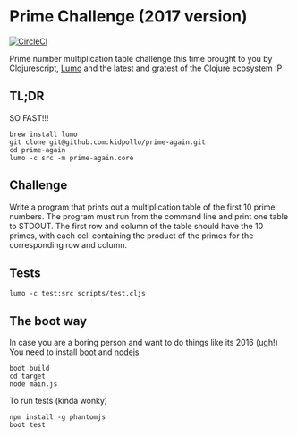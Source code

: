 # Prime Challenge (2017 version)

[![CircleCI](https://circleci.com/gh/kidpollo/prime-again.svg?style=svg)](https://circleci.com/gh/kidpollo/prime-again)

Prime number multiplication table challenge this time brought to you by Clojurescript, [Lumo](https://github.com/anmonteiro/lumo) and the latest and gratest of the Clojure ecosystem :P

## TL;DR

SO FAST!!!

```shell
brew install lumo
git clone git@github.com:kidpollo/prime-again.git
cd prime-again
lumo -c src -m prime-again.core
```

## Challenge

Write a program that prints out a multiplication table of the first 10 prime numbers. The program must run from the command line and print one table to STDOUT. The first row and column of the table should have the 10 primes, with each cell containing the product of the primes for the corresponding row and column.

## Tests

`lumo -c test:src scripts/test.cljs`

## The boot way

In case you are a boring person and want to do things like its 2016 (ugh!)
You need to install [boot](https://github.com/boot-clj/boot) and [nodejs](https://nodejs.org/en/)

```shell
boot build
cd target
node main.js
```

To run tests (kinda wonky)

```shell
npm install -g phantomjs
boot test
```
